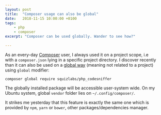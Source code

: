 ```yaml
---
layout: post
title:  "Composer usage can also be global"
date:   2018-11-15 10:00:00 +0100
tags:
    - php
    - composer
excerpt: "Composer can be used globally. Wander to see how?"
    
---
```

As an every-day [Composer](https://getcomposer.org) user, I always used it on a project scope, i.e with a `composer.json` lying in a specific project directory.
I discover recently than it can also be used on a [global way](https://getcomposer.org/doc/03-cli.md#global) (meaning not related to a project) using `global` modifier: 

```
composer global require squizlabs/php_codesniffer
``` 

The globally installed package will be accessible user-system wide. On my Ubuntu system, global `vendor` folder lies on `~/.config/composer/`.

It strikes me yesterday that this feature is exactly the same one which is provided by `npm`, `yarn` or `bower`, other packages/dependencies manager.